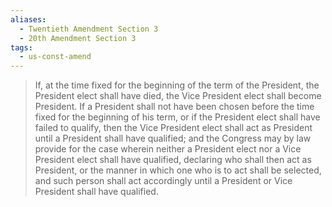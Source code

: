 ```yaml
---
aliases:
  - Twentieth Amendment Section 3
  - 20th Amendment Section 3
tags:
  - us-const-amend
---
```

> If, at the time fixed for the beginning of the term of the President, the President elect shall have died, the Vice President elect shall become President. If a President shall not have been chosen before the time fixed for the beginning of his term, or if the President elect shall have failed to qualify, then the Vice President elect shall act as President until a President shall have qualified; and the Congress may by law provide for the case wherein neither a President elect nor a Vice President elect shall have qualified, declaring who shall then act as President, or the manner in which one who is to act shall be selected, and such person shall act accordingly until a President or Vice President shall have qualified.

